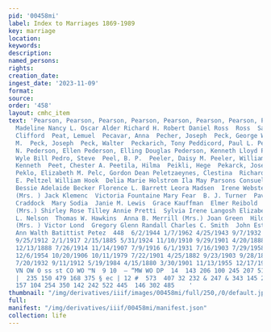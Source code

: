 ```yaml
---
pid: '00458mi'
label: Index to Marriages 1869-1989
key: marriage
location: 
keywords: 
description: 
named_persons: 
rights: 
creation_date: 
ingest_date: '2023-11-09'
format: 
source: 
order: '458'
layout: cmhc_item
text: 'Pearson, Pearson, Pearson, Pearson, Pearson, Pearson, Pearson, Pearson, Pearson,  Helen
  Madeline Nancy L. Oscar Alder Richard H. Robert Daniel Ross  Ross  Samue ]  Peart,
  Clifford  Peat, Lemuel  Pecavar, Anna  Pecher, Joseph  Peck, George W.  Peck, J.
  M.  Peck, Joseph  Peck, Walter  Peckarich, Tony Peddicord, Paul L. Peddicord, W.
  N. Pederson, Ellen Pederson, Elling Douglas Pederson, Kenneth Lloyd Pedri, Leva  Pedrin,
  Wyle Bill Pedro, Steve  Peel, B. P.  Peeler, Daisy M. Peeler, William M. Peepers,
  Kenneth  Peet, Chester A. Peetila, Hilma  Peikli, Hege  Pekarck, Josephine Ella
  Peklo, Elizabeth M. Pelc, Gordon Dean Peletzaeynes, Clestina  Richard F. Paine  Elmer
  E. Peltzel William Hook  Delia Marie Holstrom Ila May Parsons Consuelo Underhill]
  Bessie Adelaide Becker Florence L. Barrett Leora Madsen  Irene Webster  H. M. Westfall
  (Mrs. ) Jack Klemenc  Victoria Fountaine Mary Fear  B. J. Turner  Pavlena Hacvac  Ella
  Craddock  Mary Sodia  Janie M. Lewis  Grace Kauffman  Elmer Reibold  Mary Eva Martin
  (Mrs.) Shirley Rose Tilley Annie Pretti  Sylvia Irene Langosh Elizabeth Jigese  Eva
  L. Nelson  Thomas W. Hawkins  Anna B. Merrill (Mrs.) Joan Green  Hilda F. LeMaster
  (Mrs. ) Victor Lond  Gregory Glenn Randall Charles C. Smith  John Estvanik  Shirley
  Ann Walth Batittist Petez  448  6/2/1944 1/7/1962 4/25/1943 9/7/1932 2/24/1929 5/25/1985
  9/25/1912 2/1/1917 2/15/1885 5/31/1924 11/10/1910 9/29/1901 4/20/1888 12/4/1882
  12/13/1888 7/26/1914 11/14/1907 7/9/1916 6/1/1931 7/16/1903 7/29/1958 10/14/1967
  12/6/1954 10/20/1906 10/11/1979 7/22/1901 4/25/1882 9/23/1903 9/28/1887 9/9/1967
  7/20/1932 9/11/1912 5/19/1984 4/15/1880 3/30/1901 11/13/1955 12/17/1910  on DOWOnN
  VN OW O ss st CO WO ™N  9 10  — “MW WO DP  14  143 206 100 245 207 516  525 & 49
  |  235 150 479 168 375 § ec | 12 #  573  407 32 232 & 247 & 343 145 287 361 874
  157 104 254 350 142 242 522 445  146 302 485    '
thumbnail: "/img/derivatives/iiif/images/00458mi/full/250,/0/default.jpg"
full: 
manifest: "/img/derivatives/iiif/00458mi/manifest.json"
collection: life
---
```

